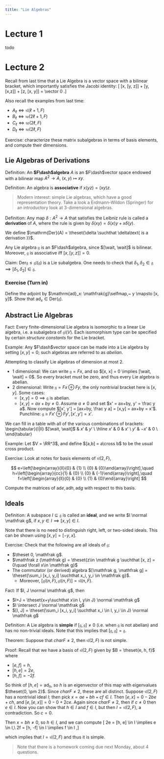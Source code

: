 ```yaml
---
title: "Lie Algebras"
---
```


# Lecture 1

todo

# Lecture 2

Recall from last time that a Lie Algebra is a vector space with a bilinear bracket, which importantly satisfies the Jacobi identity:
\[
[x, [y, z]] + [y, [x,z]] + [z, [x, y]] = \vector 0
.\]

Also recall the examples from last time:

- $A_\ell \iff \mathfrak{sl}(\ell + 1, F)$
- $B_\ell \iff \mathfrak{so}(2\ell + 1, F)$
- $C_\ell \iff \mathfrak{sp}(2\ell, F)$
- $D_\ell \iff \mathfrak{so}(2\ell, F)$

Exercise: characterize these matrix subalgebras in terms of basis elements, and compute their dimensions.

## Lie Algebras of Derivations

Definition: An **$F\dash$algebra** $A$ is an $F\dash$vector space endowed with a bilinear map
$A^2 \to A,~ (x,y) \mapsto xy$.

Definition: An algebra is **associative** if $x(yz) = (xy)z$.

> Modern interest: simple Lie algebras, which have a good representation theory. Take a look a Erdmann-Wildon (Springer) for an introductory look at 3-dimensional algebras.

Definition: Any map $\delta: A^2 \to A$ that satisfies the Leibniz rule is called a **derivation** of $A$, where the rule is given by $\delta(xy) = \delta(x)y + x\delta(y)$.

We define $\mathrm{Der}(A) = \theset{\delta \suchthat \delta\text{ is a derivation }}$.

Any Lie algebra $\mathfrak{g}$ is an $F\dash$algebra, since $[\wait, \wait]$ is bilinear. Moreover, $\mathfrak{g}$ is associative iff $[x, [y,z]] = 0$.

Claim: $\mathrm{Der} \mathfrak{g} \leq \mathfrak{gl}(\mathfrak{g})$ is a Lie subalgebra. One needs to check that $\delta_1, \delta_2 \in \mathfrak{g} \implies [\delta_1, \delta_2] \in \mathfrak{g}$.

### Exercise (Turn in)
Define the adjoint by $\mathrm{ad}_x: \mathfrak{g}\selfmap,~ y \mapsto [x, y]$. Show that $\mathrm{ad}_x \in \mathrm{Der}(\mathfrak{g})$.

## Abstract Lie Algebras

Fact: Every finite-dimensional Lie algebra is isomorphic to a linear Lie algebra, i.e. a subalgebra of $\mathfrak{gl}(V)$. Each isomorphism type can be specified by certain *structure constants* for the Lie bracket.

Example: Any $F\dash$vector space can be made into a Lie algebra by setting $[x,y] = 0$; such algebras are referred to as *abelian*.

Attempting to classify Lie algebras of dimension at most 2.

- 1 dimensional: We can write $\mathfrak g = Fx$, and so $[x, x] = 0 \implies [\wait, \wait] = 0$. So every bracket must be zero, and thus every Lie algebra is abelian.
- 2 dimensional: Write $\mathfrak g = Fx \oplus Fy$, the only nontrivial bracket here is $[x, y]$. Some cases:
  - $[x, y] = 0 \implies \mathfrak g$ is abelian.
  - $[x, y] = ax + by \neq 0$. Assume $a\neq 0$ and set $x' = ax+by, y' = \frac y a$. Now compute $[x', y'] = [ax+by, \frac y a] = [x,y] = ax+by = x'$. Punchline: $\mathfrak g \cong Fx' \oplus Fy', [x', y'] = x'$.

We can fill in a table with all of the various combinations of brackets:
\begin{tabular}{l|ll}
$[\wait, \wait]$ & $x'$  & $y'$ \\ \hline
$x'$                                               & $0$   & $x'$ \\
$y'$                                               & $-x'$ & $0$  \\
\end{tabular}

Example: Let $V = \RR^3$, and define $[a,b] = a\cross b$ to be the usual cross product.

Exercise: Look at notes for basis elements of $\mathfrak{sl}(2, F)$,

$$
e=\left[\begin{array}{ll}{0} & {1} \\ {0} & {0}\end{array}\right],\quad
h=\left[\begin{array}{cc}{1} & {0} \\ {0} & {-1}\end{array}\right],\quad
f=\left[\begin{array}{ll}{0} & {0} \\ {1} & {0}\end{array}\right]
$$

Compute the matrices of $\mathrm{ad} e, \mathrm{ad} h, \mathrm{ad} g$ with respect to this basis.

## Ideals

Definition: A subspace $I \subseteq \mathfrak g$ is called an **ideal**, and we write $I \normal \mathfrak g$, if $x,y \in I \implies [x,y]\in I$.

Note that there is no need to distinguish right, left, or two-sided ideals. This can be shown using $[x,y] = [-y, x]$.

Exercise: Check that the following are all ideals of $\mathfrak g$:

- $\theset 0, \mathfrak g$.
- $\mathfrak z (\mathfrak g) = \theset{z\in \mathfrak g \suchthat [x, z] = 0\quad \forall x\in \mathfrak g}$
- The commutator (or derived) algebra $[\mathfrak g, \mathfrak g] = \theset{\sum_i [x_i, y_i] \suchthat x_i, y_i \in \mathfrak g}$.
  - Moreover, $[\mathfrak{gl}(n, F),\mathfrak{gl}(n, F) ] = \mathfrak{sl}(n, F)$.

Fact: If $I, J \normal \mathfrak g$, then

- $I+J = \theset{x+y\suchthat x\in I, y\in J} \normal \mathfrak g$
- $I \intersect J \normal \mathfrak g$
- $[I, J] = \theset{\sum_i [x_i, y_i] \suchthat x_i \in I, y_i \in J} \normal \mathfrak g$

Definition: A Lie algebra is **simple** if $[\mathfrak g, \mathfrak g] \neq 0$ (i.e. when $\mathfrak g$ is not abelian) and has no non-trivial ideals. Note that this implies that $[\mathfrak g, \mathfrak g] = \mathfrak g$.

Theorem: Suppose that $char F \neq 2$, then $\mathfrak{sl}(2, F)$ is not simple.

Proof: Recall that we have a basis of $\mathfrak{sl}(2, F)$ given by $B = \theset{e, h, f}$ where

- $[e, f] = h$,
- $[h, e] = 2e$,
- $[h, f] = -2f$.

So think of $[h, e] = \mathrm{ad}_h$, so $h$ is an eigenvector of this map with eigenvalues $\theset{0, \pm 2}$. Since $char F \neq 2$, these are all distinct. Suppose $\mathfrak{sl}(2, F)$ has a nontrivial ideal $I$; then pick $x = ae + bh + cf \in I$. Then $[e, x] = 0 - 2be + ch$, and $[e, [e,x]] = 0 - 0 + 2ce$. Again since $char F \neq 2$, then if $c\neq 0$ then $e\in I$. Now you can show that $h\in I$ and $f\in I$, but then $I = \mathfrak{sl}(2, F)$, a contradiction. So $c=0$.

Then $x = bh \neq 0$, so $h\in I$, and we can compute
\[
2e = [h, e] \in I \implies e \in I,\\
2f = [h, -f] \in I \implies f \in I
,\]

which implies that $I = \mathfrak{sl}(2, F)$ and thus it is simple.

> Note that there is a homework coming due next Monday, about 4 questions.
